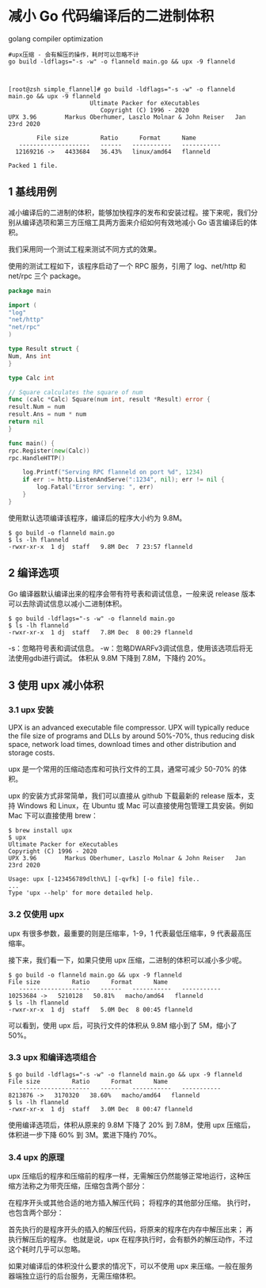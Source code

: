 # 减小 Go 代码编译后的二进制体积

golang compiler optimization

```shell
#upx压缩 - 会有解压的操作，耗时可以忽略不计
go build -ldflags="-s -w" -o flanneld main.go && upx -9 flanneld



[root@zsh simple_flannel]# go build -ldflags="-s -w" -o flanneld main.go && upx -9 flanneld
                       Ultimate Packer for eXecutables
                          Copyright (C) 1996 - 2020
UPX 3.96        Markus Oberhumer, Laszlo Molnar & John Reiser   Jan 23rd 2020

        File size         Ratio      Format      Name
   --------------------   ------   -----------   -----------
  12169216 ->   4433684   36.43%   linux/amd64   flanneld                        

Packed 1 file.
```


## 1 基线用例
减小编译后的二进制的体积，能够加快程序的发布和安装过程。接下来呢，我们分别从编译选项和第三方压缩工具两方面来介绍如何有效地减小 Go 语言编译后的体积。

我们采用同一个测试工程来测试不同方式的效果。

使用的测试工程如下，该程序启动了一个 RPC 服务，引用了 log、net/http 和 net/rpc 三个 package。
```go
package main

import (
"log"
"net/http"
"net/rpc"
)

type Result struct {
Num, Ans int
}

type Calc int

// Square calculates the square of num
func (calc *Calc) Square(num int, result *Result) error {
result.Num = num
result.Ans = num * num
return nil
}

func main() {
rpc.Register(new(Calc))
rpc.HandleHTTP()

	log.Printf("Serving RPC flanneld on port %d", 1234)
	if err := http.ListenAndServe(":1234", nil); err != nil {
		log.Fatal("Error serving: ", err)
	}
}
```
使用默认选项编译该程序，编译后的程序大小约为 9.8M。
```shell
$ go build -o flanneld main.go
$ ls -lh flanneld
-rwxr-xr-x  1 dj  staff   9.8M Dec  7 23:57 flanneld
```
## 2 编译选项
Go 编译器默认编译出来的程序会带有符号表和调试信息，一般来说 release 版本可以去除调试信息以减小二进制体积。
```shell
$ go build -ldflags="-s -w" -o flanneld main.go
$ ls -lh flanneld
-rwxr-xr-x  1 dj  staff   7.8M Dec  8 00:29 flanneld
```
-s：忽略符号表和调试信息。
-w：忽略DWARFv3调试信息，使用该选项后将无法使用gdb进行调试。
体积从 9.8M 下降到 7.8M，下降约 20%。

## 3 使用 upx 减小体积
### 3.1 upx 安装
UPX is an advanced executable file compressor. UPX will typically reduce the file size of programs and DLLs by around 50%-70%, thus reducing disk space, network load times, download times and other distribution and storage costs.

upx 是一个常用的压缩动态库和可执行文件的工具，通常可减少 50-70% 的体积。

upx 的安装方式非常简单，我们可以直接从 github 下载最新的 release 版本，支持 Windows 和 Linux，在 Ubuntu 或 Mac 可以直接使用包管理工具安装。例如 Mac 下可以直接使用 brew：
```shell
$ brew install upx
$ upx
Ultimate Packer for eXecutables
Copyright (C) 1996 - 2020
UPX 3.96        Markus Oberhumer, Laszlo Molnar & John Reiser   Jan 23rd 2020

Usage: upx [-123456789dlthVL] [-qvfk] [-o file] file..
...
Type 'upx --help' for more detailed help.
```
### 3.2 仅使用 upx
upx 有很多参数，最重要的则是压缩率，1-9，1 代表最低压缩率，9 代表最高压缩率。

接下来，我们看一下，如果只使用 upx 压缩，二进制的体积可以减小多少呢。
```shell
$ go build -o flanneld main.go && upx -9 flanneld
File size         Ratio      Format      Name
   --------------------   ------   -----------   -----------
10253684 ->   5210128   50.81%   macho/amd64   flanneld
$ ls -lh flanneld
-rwxr-xr-x  1 dj  staff   5.0M Dec  8 00:45 flanneld
```
可以看到，使用 upx 后，可执行文件的体积从 9.8M 缩小到了 5M，缩小了 50%。

### 3.3 upx 和编译选项组合
```shell
$ go build -ldflags="-s -w" -o flanneld main.go && upx -9 flanneld
File size         Ratio      Format      Name
   --------------------   ------   -----------   -----------
8213876 ->   3170320   38.60%   macho/amd64   flanneld
$ ls -lh flanneld
-rwxr-xr-x  1 dj  staff   3.0M Dec  8 00:47 flanneld
```
使用编译选项后，体积从原来的 9.8M 下降了 20% 到 7.8M，使用 upx 压缩后，体积进一步下降 60% 到 3M。累进下降约 70%。

### 3.4 upx 的原理
upx 压缩后的程序和压缩前的程序一样，无需解压仍然能够正常地运行，这种压缩方法称之为带壳压缩，压缩包含两个部分：

在程序开头或其他合适的地方插入解压代码；
将程序的其他部分压缩。
执行时，也包含两个部分：

首先执行的是程序开头的插入的解压代码，将原来的程序在内存中解压出来；
再执行解压后的程序。
也就是说，upx 在程序执行时，会有额外的解压动作，不过这个耗时几乎可以忽略。

如果对编译后的体积没什么要求的情况下，可以不使用 upx 来压缩。一般在服务器端独立运行的后台服务，无需压缩体积。